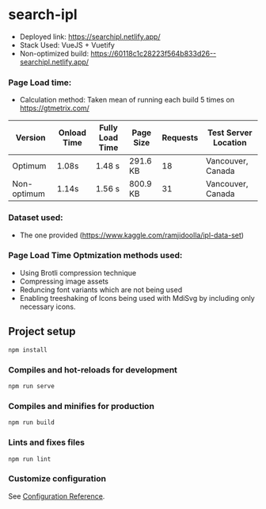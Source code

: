 # search-ipl

* Deployed link: https://searchipl.netlify.app/
* Stack Used: VueJS + Vuetify
* Non-optimized build: https://60118c1c28223f564b833d26--searchipl.netlify.app/

### Page Load time:
* Calculation method: Taken mean of running each build 5 times on https://gtmetrix.com/

| Version     | Onload Time | Fully Load Time | Page Size | Requests | Test Server Location |   
|-------------|-------------|----------------|-----------|----------| ----------|
| Optimum     |     1.08s     |   1.48 s       | 291.6 KB  | 18       |   Vancouver, Canada |
| Non-optimum |        1.14s       |    1.56 s      | 800.9 KB  | 31       |   Vancouver, Canada |
   


### Dataset used:
* The one provided (https://www.kaggle.com/ramjidoolla/ipl-data-set)

### Page Load Time Optmization methods used:
* Using Brotli compression technique 
* Compressing image assets
* Reduncing font variants which are not being used
* Enabling treeshaking of Icons being used with MdiSvg by including only necessary icons.




## Project setup
```
npm install
```

### Compiles and hot-reloads for development
```
npm run serve
```

### Compiles and minifies for production
```
npm run build
```

### Lints and fixes files
```
npm run lint
```

### Customize configuration
See [Configuration Reference](https://cli.vuejs.org/config/).
